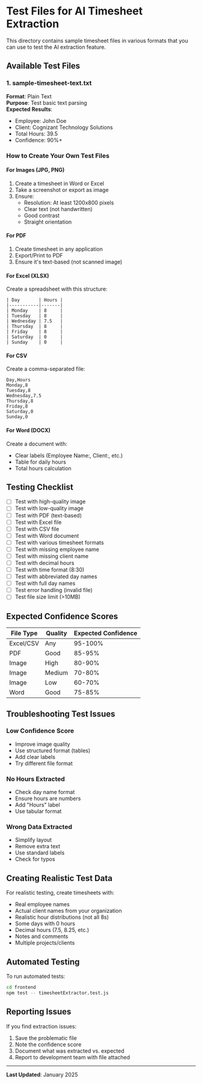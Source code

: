 # Test Files for AI Timesheet Extraction

This directory contains sample timesheet files in various formats that you can use to test the AI extraction feature.

## Available Test Files

### 1. sample-timesheet-text.txt
**Format**: Plain Text  
**Purpose**: Test basic text parsing  
**Expected Results**:
- Employee: John Doe
- Client: Cognizant Technology Solutions
- Total Hours: 39.5
- Confidence: 90%+

### How to Create Your Own Test Files

#### For Images (JPG, PNG)
1. Create a timesheet in Word or Excel
2. Take a screenshot or export as image
3. Ensure:
   - Resolution: At least 1200x800 pixels
   - Clear text (not handwritten)
   - Good contrast
   - Straight orientation

#### For PDF
1. Create timesheet in any application
2. Export/Print to PDF
3. Ensure it's text-based (not scanned image)

#### For Excel (XLSX)
Create a spreadsheet with this structure:
```
| Day       | Hours |
|-----------|-------|
| Monday    | 8     |
| Tuesday   | 8     |
| Wednesday | 7.5   |
| Thursday  | 8     |
| Friday    | 8     |
| Saturday  | 0     |
| Sunday    | 0     |
```

#### For CSV
Create a comma-separated file:
```csv
Day,Hours
Monday,8
Tuesday,8
Wednesday,7.5
Thursday,8
Friday,8
Saturday,0
Sunday,0
```

#### For Word (DOCX)
Create a document with:
- Clear labels (Employee Name:, Client:, etc.)
- Table for daily hours
- Total hours calculation

## Testing Checklist

- [ ] Test with high-quality image
- [ ] Test with low-quality image
- [ ] Test with PDF (text-based)
- [ ] Test with Excel file
- [ ] Test with CSV file
- [ ] Test with Word document
- [ ] Test with various timesheet formats
- [ ] Test with missing employee name
- [ ] Test with missing client name
- [ ] Test with decimal hours
- [ ] Test with time format (8:30)
- [ ] Test with abbreviated day names
- [ ] Test with full day names
- [ ] Test error handling (invalid file)
- [ ] Test file size limit (>10MB)

## Expected Confidence Scores

| File Type | Quality | Expected Confidence |
|-----------|---------|---------------------|
| Excel/CSV | Any     | 95-100%            |
| PDF       | Good    | 85-95%             |
| Image     | High    | 80-90%             |
| Image     | Medium  | 70-80%             |
| Image     | Low     | 60-70%             |
| Word      | Good    | 75-85%             |

## Troubleshooting Test Issues

### Low Confidence Score
- Improve image quality
- Use structured format (tables)
- Add clear labels
- Try different file format

### No Hours Extracted
- Check day name format
- Ensure hours are numbers
- Add "Hours" label
- Use tabular format

### Wrong Data Extracted
- Simplify layout
- Remove extra text
- Use standard labels
- Check for typos

## Creating Realistic Test Data

For realistic testing, create timesheets with:
- Real employee names
- Actual client names from your organization
- Realistic hour distributions (not all 8s)
- Some days with 0 hours
- Decimal hours (7.5, 8.25, etc.)
- Notes and comments
- Multiple projects/clients

## Automated Testing

To run automated tests:
```bash
cd frontend
npm test -- timesheetExtractor.test.js
```

## Reporting Issues

If you find extraction issues:
1. Save the problematic file
2. Note the confidence score
3. Document what was extracted vs. expected
4. Report to development team with file attached

---

**Last Updated**: January 2025
